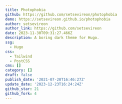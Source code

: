 ```yaml
---
title: Photophobia
github: https://github.com/setsevireon/photophobia
demo: https://setsevireon.github.io/photophobia
author: setsevireon
author_link: https://github.com/setsevireon
date: 2023-11-30T09:31:27.466Z
description: A boring dark theme for Hugo.
ssg:
  - Hugo
css:
  - Tailwind
  - PostCSS
cms: []
category: []
draft: false
publish_date: '2021-07-20T16:46:27Z'
update_date: '2023-12-23T16:24:24Z'
github_star: 21
github_fork: 4
---
```

